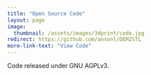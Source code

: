 ```yaml
---
title: "Open Source Code"
layout: page
image: 
  thumbnail: /assets/images/3dprint/code.jpg
redirect: https://github.com/ansonl/DEM2STL
more-link-text: "View Code"
---
```


Code released under GNU AGPLv3.
